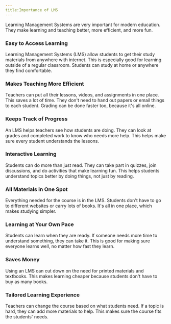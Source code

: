 ```yaml
---
title:Importance of LMS
---
```


Learning Management Systems are very important for modern education. They make learning and teaching better, more efficient, and more fun.

### Easy to Access Learning

Learning Management Systems (LMS) allow students to get their study materials from anywhere with internet. This is especially good for learning outside of a regular classroom. Students can study at home or anywhere they find comfortable.

### Makes Teaching More Efficient

Teachers can put all their lessons, videos, and assignments in one place. This saves a lot of time. They don't need to hand out papers or email things to each student. Grading can be done faster too, because it's all online.

### Keeps Track of Progress

An LMS helps teachers see how students are doing. They can look at grades and completed work to know who needs more help. This helps make sure every student understands the lessons.

### Interactive Learning

Students can do more than just read. They can take part in quizzes, join discussions, and do activities that make learning fun. This helps students understand topics better by doing things, not just by reading.

### All Materials in One Spot

Everything needed for the course is in the LMS. Students don't have to go to different websites or carry lots of books. It's all in one place, which makes studying simpler.

### Learning at Your Own Pace

Students can learn when they are ready. If someone needs more time to understand something, they can take it. This is good for making sure everyone learns well, no matter how fast they learn.

### Saves Money

Using an LMS can cut down on the need for printed materials and textbooks. This makes learning cheaper because students don't have to buy as many books.

### Tailored Learning Experience

Teachers can change the course based on what students need. If a topic is hard, they can add more materials to help. This makes sure the course fits the students' needs.
